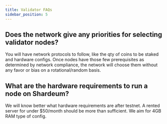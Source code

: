 ```yaml
---
title: Validator FAQs
sidebar_position: 5
---
```


## Does the network give any priorities for selecting validator nodes?

You will have network protocols to follow, like the qty of coins to be staked and hardware configs. Once nodes have those few prerequisites as determined by network compliance, the network will choose them without any favor or bias on a rotational/random basis.

## What are the hardware requirements to run a node on Shardeum?

We will know better what hardware requirements are after testnet. A rented server for under $50/month should be more than sufficient. We aim for 4GB RAM type of config.
